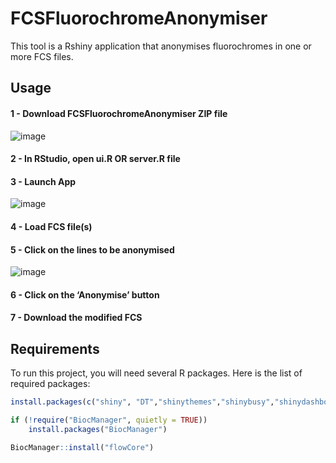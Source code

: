 # FCSFluorochromeAnonymiser
This tool is a Rshiny application that anonymises fluorochromes in one or more FCS files.

   ## Usage


#### 1 - Download FCSFluorochromeAnonymiser ZIP file

![image](https://github.com/user-attachments/assets/af4446c2-98c5-4172-bd9d-1271379ccd23)

#### 2 - In RStudio, open ui.R OR server.R file

#### 3 - Launch App 
![image](https://github.com/user-attachments/assets/02eee245-1028-4fdc-b140-d11271d4247d)

#### 4 - Load FCS file(s)

#### 5 - Click on the lines to be anonymised
![image](https://github.com/user-attachments/assets/d64c05ed-af88-4913-92d1-6fc60831d9b2)


#### 6 - Click on the ‘Anonymise’ button

#### 7 - Download the modified FCS

## Requirements

To run this project, you will need several R packages. Here is the list of required packages:

```R
install.packages(c("shiny", "DT","shinythemes","shinybusy","shinydashboard","shinyjs"))
```

```R
if (!require("BiocManager", quietly = TRUE))
    install.packages("BiocManager")

BiocManager::install("flowCore")
```

